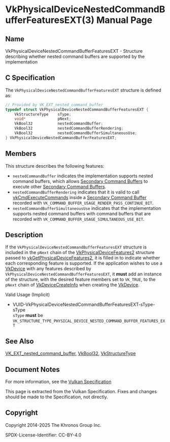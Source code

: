 # VkPhysicalDeviceNestedCommandBufferFeaturesEXT(3) Manual Page

## Name

VkPhysicalDeviceNestedCommandBufferFeaturesEXT - Structure describing whether nested command buffers are supported by the implementation



## [](#_c_specification)C Specification

The `VkPhysicalDeviceNestedCommandBufferFeaturesEXT` structure is defined as:

```c++
// Provided by VK_EXT_nested_command_buffer
typedef struct VkPhysicalDeviceNestedCommandBufferFeaturesEXT {
    VkStructureType    sType;
    void*              pNext;
    VkBool32           nestedCommandBuffer;
    VkBool32           nestedCommandBufferRendering;
    VkBool32           nestedCommandBufferSimultaneousUse;
} VkPhysicalDeviceNestedCommandBufferFeaturesEXT;
```

## [](#_members)Members

This structure describes the following features:

- []()`nestedCommandBuffer` indicates the implementation supports nested command buffers, which allows [Secondary Command Buffers](https://registry.khronos.org/vulkan/specs/latest/html/vkspec.html#glossary) to execute other [Secondary Command Buffers](https://registry.khronos.org/vulkan/specs/latest/html/vkspec.html#glossary).
- []()`nestedCommandBufferRendering` indicates that it is valid to call [vkCmdExecuteCommands](https://registry.khronos.org/vulkan/specs/latest/man/html/vkCmdExecuteCommands.html) inside a [Secondary Command Buffer](https://registry.khronos.org/vulkan/specs/latest/html/vkspec.html#glossary) recorded with `VK_COMMAND_BUFFER_USAGE_RENDER_PASS_CONTINUE_BIT`.
- []()`nestedCommandBufferSimultaneousUse` indicates that the implementation supports nested command buffers with command buffers that are recorded with `VK_COMMAND_BUFFER_USAGE_SIMULTANEOUS_USE_BIT`.

## [](#_description)Description

If the `VkPhysicalDeviceNestedCommandBufferFeaturesEXT` structure is included in the `pNext` chain of the [VkPhysicalDeviceFeatures2](https://registry.khronos.org/vulkan/specs/latest/man/html/VkPhysicalDeviceFeatures2.html) structure passed to [vkGetPhysicalDeviceFeatures2](https://registry.khronos.org/vulkan/specs/latest/man/html/vkGetPhysicalDeviceFeatures2.html), it is filled in to indicate whether each corresponding feature is supported. If the application wishes to use a [VkDevice](https://registry.khronos.org/vulkan/specs/latest/man/html/VkDevice.html) with any features described by `VkPhysicalDeviceNestedCommandBufferFeaturesEXT`, it **must** add an instance of the structure, with the desired feature members set to `VK_TRUE`, to the `pNext` chain of [VkDeviceCreateInfo](https://registry.khronos.org/vulkan/specs/latest/man/html/VkDeviceCreateInfo.html) when creating the [VkDevice](https://registry.khronos.org/vulkan/specs/latest/man/html/VkDevice.html).

Valid Usage (Implicit)

- [](#VUID-VkPhysicalDeviceNestedCommandBufferFeaturesEXT-sType-sType)VUID-VkPhysicalDeviceNestedCommandBufferFeaturesEXT-sType-sType  
  `sType` **must** be `VK_STRUCTURE_TYPE_PHYSICAL_DEVICE_NESTED_COMMAND_BUFFER_FEATURES_EXT`

## [](#_see_also)See Also

[VK\_EXT\_nested\_command\_buffer](https://registry.khronos.org/vulkan/specs/latest/man/html/VK_EXT_nested_command_buffer.html), [VkBool32](https://registry.khronos.org/vulkan/specs/latest/man/html/VkBool32.html), [VkStructureType](https://registry.khronos.org/vulkan/specs/latest/man/html/VkStructureType.html)

## [](#_document_notes)Document Notes

For more information, see the [Vulkan Specification](https://registry.khronos.org/vulkan/specs/latest/html/vkspec.html#VkPhysicalDeviceNestedCommandBufferFeaturesEXT)

This page is extracted from the Vulkan Specification. Fixes and changes should be made to the Specification, not directly.

## [](#_copyright)Copyright

Copyright 2014-2025 The Khronos Group Inc.

SPDX-License-Identifier: CC-BY-4.0